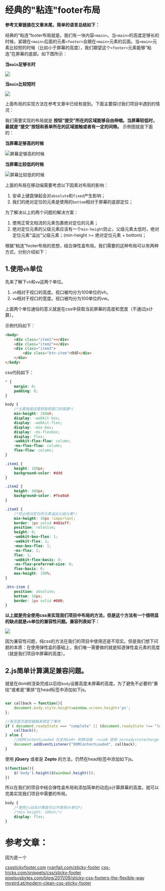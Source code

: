 # 经典的"粘连"footer布局

**参考文章链接在文章末尾，简单的语言总结如下：**

经典的“粘连”footer布局就是。我们有一块内容`<main>`。当`<main>`的高度足够长的时候，紧跟在`<main>`后面的元素`<footer>`会跟在`<main>`元素的后面。当`<main>`元素比较短的时候（比如小于屏幕的高度），我们期望这个`<footer>`元素能够“粘连”在屏幕的底部。如下图所示：

**当`main`足够长时**

![](https://ww3.sinaimg.cn/large/006tNc79jw1fb5jeq3n6tj30ga0o8tcz.jpg)

**当`main`比较短时**

![](https://ww1.sinaimg.cn/large/006tNc79jw1fb5jeq4veej30f80oedjx.jpg)

上面布局的实现方法在参考文章中已经有提到。下面主要探讨我们项目中遇到的情况：

我们需要实现的布局就是 **按钮“提交”所在的区域能够自由伸缩。当屏幕较低时，最就是“提交”按钮和表单所在的区域接触或者有一定的间隙。** 示例图就是下面的：


**当屏幕足够高的时候**

![屏幕足够高的时候](https://ww1.sinaimg.cn/large/006tNc79jw1fb5j14xkc2j30du0o8adt.jpg)

**当屏幕比较低的时候**

![屏幕比较低的时候](https://ww3.sinaimg.cn/large/006tNc79jw1fb5j153896j30da0g4q5g.jpg)


上面的布局在移动端需要考虑以下因素对布局的影响：

1. 安卓上键盘弹起会对`absolute`和`fixed`产生影响；
2. 我们的绝对定位的元素是使用的`bottom`相对于屏幕的底部定位；


为了解决以上的两个问题的解决方案：

1. 使用正常文档流的元素包裹绝对定位的元素；
2. 绝对定位元素的父级元素应该有一个`min-height`防止，父级元素太低时，绝对定位元素“溢出”父级元素；(min-height >= 绝对定位元素 + bottom)；

根据“粘连”footer布局的思想，结合弹性盒布局。我们需要的这种布局可以有两种方式，分别介绍如下：

## 1.使用`vh`单位
先来了解下`vh`和`vw`这两个单位。

1. `vh`相对于视口的高度。视口被均分为100单位的vh。
2. `vw`相对于视口的宽度。视口被均分为100单位的vw。

上面两个单位通俗的意义就是在css中获取当前屏幕的高度和宽度（不通过js计算）。

示例代码如下：

```html
<body>
    <div class="item1"></div>
    <div class="item2"></div>
    <div class="item3">
        <div class="btn-item">你好</div>
    </div>
</body>
```

css代码如下：

```css
* {
    margin: 0;
    padding: 0;
}

body {
    /*主要就是这里获取视窗口的高度*/
    min-height: 100vh;
    display: -webkit-box;
    display: -webkit-flex;
    display: -moz-box;
    display: -ms-flexbox;
    display: flex;
    -webkit-flex-flow: column;
    -ms-flex-flow: column;
    flex-flow: column;
}

.item1 {
    height: 100px;
    background-color: #ddd
}

.item2 {
    height: 300px;
    background-color: #fea0a0
}

.item3 {
    /*防止绝对定位的元素溢出父级元素*/
    min-height: 30px !important;
    border: 1px solid #481eff;
    position: relative;
    height: 0;
    -webkit-box-flex: 1;
    -webkit-flex: 1;
    -moz-box-flex: 1;
    -ms-flex: 1;
    flex: 1;
    -webkit-flex-basis: 0;
    -ms-flex-preferred-size: 0;
    flex-basis: 0;
    max-height: 100%;
}

.btn-item {
    position: absolute;
    bottom: 10px;
    border: 1px solid #000;
}
```


**以上就是完全使用css来实现我们项目中布局的方法，但是这个方法有一个很明显的缺点就是`vh`单位的兼容性问题。兼容列表如下：**

![](https://ww4.sinaimg.cn/large/006tNc79jw1fb5lq7ayohj318i07qwg7.jpg)

因为兼容性问题，纯css的方法在我们的项目中使用还是不现实。但是我们想下问题的本质：在使用弹性盒的基础上，我们唯一需要做的就是知道弹性盒元素的高度（就是我们项目中屏幕的高度）。

## 2.js简单计算满足兼容问题。

就是在dom树渲染完成以后给`body`设置高度未屏幕的高度。为了避免不必要的“重绘”或者是“重排”在head标签中添加如下js。

```javascript

var callback = function(){
    document.body.style.height=window.screen.height+'px';
};

//是否是页面加载触发绑定了事件
if ( document.readyState === "complete" || (document.readyState !== "loading" && !document.documentElement.doScroll) ) {
    callback();
} else {
    //DOMContentLoaded 仅支持ie9+ 和移动端  <=ie8 使用 onreadystatechange  可以监听dom是否加载完毕
    document.addEventListener("DOMContentLoaded", callback);
}

```

使用 **jQuery** 或者是 **Zepto** 的方法，仍然在head标签中添加如下js。

```javascript
$(function(){
    $('body').height($(window).height());
})
```


所以在我们的项目中结合弹性盒布局和添加简单的动态js计算屏幕的高度。就可以完美实现我们项目中需要的布局。

```css
body {
    /*使用js动态计算就可以不使用vh单位*/
    /*min-height: 100vh;*/
    display: flex;
}
```







# 参考文章：

因为是一个

[cssstickyfooter.com](http://www.cssstickyfooter.com/)
[ryanfait.com/sticky-footer](http://ryanfait.com/sticky-footer/)
[css-tricks.com/snippets/css/sticky-footer](https://css-tricks.com/snippets/css/sticky-footer/)
[pixelsvsbytes.com/blog/2011/09/sticky-css-footers-the-flexible-way](https://pixelsvsbytes.com/2011/09/sticky-css-footers-the-flexible-way/)
[mystrd.at/modern-clean-css-sticky-footer](http://mystrd.at/modern-clean-css-sticky-footer/)
